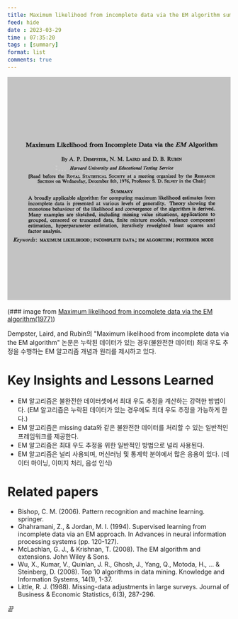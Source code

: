```yaml
---
title: Maximum likelihood from incomplete data via the EM algorithm summary
feed: hide
date : 2023-03-29
time : 07:35:20
tags : [summary]
format: list
comments: true
---
```


![](/attachments/Screenshot_2023-03-29_at_73819_AM_watermarked.jpeg)

(\### image from [Maximum likelihood from incomplete data via the EM algorithm(1977)](http://citeseerx.ist.psu.edu/viewdoc/summary?doi=10.1.1.133.4884))

Dempster, Laird, and Rubin의 "Maximum likelihood from incomplete data via the EM algorithm" 논문은 누락된 데이터가 있는 경우(불완전한 데이터) 최대 우도 추정을 수행하는 EM 알고리즘 개념과 원리를 제시하고 있다.

# Key Insights and Lessons Learned
- EM 알고리즘은 불완전한 데이터셋에서 최대 우도 추정을 계산하는 강력한 방법이다. (EM 알고리즘은 누락된 데이터가 있는 경우에도 최대 우도 추정을 가능하게 한다.)
- EM 알고리즘은 missing data와 같은 불완전한 데이터를 처리할 수 있는 일반적인 프레임워크를 제공한다.
- EM 알고리즘은 최대 우도 추정을 위한 일반적인 방법으로 널리 사용된다.
- EM 알고리즘은 널리 사용되며, 머신러닝 및 통계학 분야에서 많은 응용이 있다. (데이터 마이닝, 이미지 처리, 음성 인식)

# Related papers
- Bishop, C. M. (2006). Pattern recognition and machine learning. springer.
- Ghahramani, Z., & Jordan, M. I. (1994). Supervised learning from incomplete data via an EM approach. In Advances in neural information processing systems (pp. 120-127).
- McLachlan, G. J., & Krishnan, T. (2008). The EM algorithm and extensions. John Wiley & Sons.
- Wu, X., Kumar, V., Quinlan, J. R., Ghosh, J., Yang, Q., Motoda, H., ... & Steinberg, D. (2008). Top 10 algorithms in data mining. Knowledge and Information Systems, 14(1), 1-37.
- Little, R. J. (1988). Missing-data adjustments in large surveys. Journal of Business & Economic Statistics, 6(3), 287-296.

_끝_